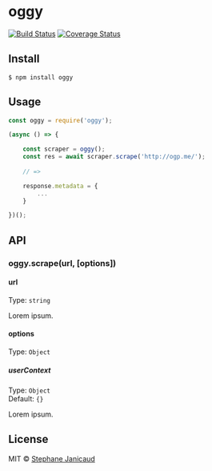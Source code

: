 # oggy 
[![Build Status](https://travis-ci.org/stephanecodes/oggy.svg?branch=master)](https://travis-ci.org/stephanecodes/oggy) [![Coverage Status](https://coveralls.io/repos/github/stephanecodes/oggy/badge.svg?branch=master)](https://coveralls.io/github/stephanecodes/oggy?branch=master)

>


## Install

```
$ npm install oggy
```


## Usage

```js
const oggy = require('oggy');

(async () => {

	const scraper = oggy();
	const res = await scraper.scrape('http://ogp.me/');
	
	// =>

	response.metadata = {
		...
	}

})();
```


## API

### oggy.scrape(url, [options])

#### url

Type: `string`

Lorem ipsum.

#### options

Type: `Object`

##### userContext

Type: `Object`<br>
Default: `{}`

Lorem ipsum.


## License

MIT © [Stephane Janicaud](https://github.com/stephanecodes)
